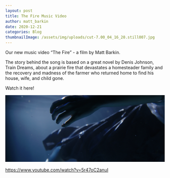 ```yaml
---
layout: post
title: The Fire Music Video
author: matt_barkin
date: 2020-12-21
categories: Blog
thumbnailImage: /assets/img/uploads/cut-7.00_04_16_20.still007.jpg
---
```

Our new music video “The Fire” - a film by Matt Barkin.

The story behind the song is based on a great novel by Denis Johnson, Train Dreams, about a prairie fire that devastates a homesteader family and the recovery and madness of the farmer who returned home to find his house, wife, and child gone.

Watch it here!

![](/assets/img/uploads/cut-7.00_05_28_08.still009.jpg)

<https://www.youtube.com/watch?v=5r47oC2anuI>